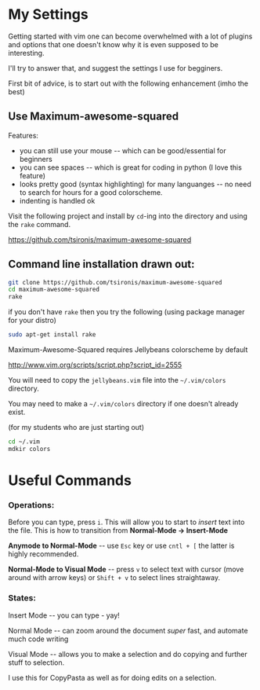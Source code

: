 My Settings
===========

Getting started with vim one can become overwhelmed with a lot of plugins and options that one doesn't know why it is even supposed to be interesting.

I'll try to answer that, and suggest the settings I use for begginers.


First bit of advice, is to start out with the following enhancement (imho the best)

Use Maximum-awesome-squared
---------------------------

Features:
* you can still use your mouse -- which can be good/essential for beginners
* you can see spaces -- which is great for coding in python (I love this feature)
* looks pretty good (syntax highlighting) for many languanges -- no need to search for hours for a good colorscheme.
* indenting is handled ok


Visit the following project and install by `cd`-ing into the directory and using the `rake` command.

https://github.com/tsironis/maximum-awesome-squared

## Command line installation drawn out:
```bash
git clone https://github.com/tsironis/maximum-awesome-squared
cd maximum-awesome-squared
rake
```

if you don't have `rake` then you try the following (using package manager for your distro)

```bash
sudo apt-get install rake
```


Maximum-Awesome-Squared requires Jellybeans colorscheme by default

http://www.vim.org/scripts/script.php?script_id=2555

You will need to copy the `jellybeans.vim` file into the `~/.vim/colors` directory.

You may need to make a `~/.vim/colors` directory if one doesn't already exist.


(for my students who are just starting out)
```bash
cd ~/.vim
mdkir colors
```

Useful Commands
===============


### Operations:


Before you can type, press `i`.  This will allow you to start to *insert* text into the file.
This is how to transition from **Normal-Mode -> Insert-Mode**

**Anymode to Normal-Mode** -- use `Esc` key or use `cntl + [` the latter is highly recommended.

**Normal-Mode to Visual Mode** -- press `v` to select text with cursor (move around with arrow keys) or `Shift + v` to select lines straightaway.


### States:

Insert Mode -- you can type - yay!

Normal Mode -- can zoom around the document *super* fast, and automate much code writing

Visual Mode -- allows you to make a selection and do copying and further stuff to selection.

I use this for CopyPasta as well as for doing edits on a selection.
